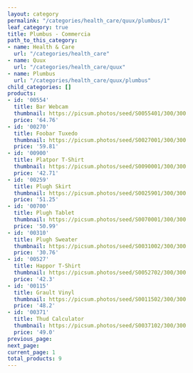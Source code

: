 ```yaml
---
layout: category
permalink: "/categories/health_care/quux/plumbus/1"
leaf_category: true
title: Plumbus - Commercia
path_to_this_category:
- name: Health & Care
  url: "/categories/health_care"
- name: Quux
  url: "/categories/health_care/quux"
- name: Plumbus
  url: "/categories/health_care/quux/plumbus"
child_categories: []
products:
- id: '00554'
  title: Bar Webcam
  thumbnail: https://picsum.photos/seed/S0055401/300/300
  price: '64.76'
- id: '00270'
  title: Foobar Tuxedo
  thumbnail: https://picsum.photos/seed/S0027001/300/300
  price: '59.81'
- id: '00900'
  title: Platpor T-Shirt
  thumbnail: https://picsum.photos/seed/S0090001/300/300
  price: '42.71'
- id: '00259'
  title: Plugh Skirt
  thumbnail: https://picsum.photos/seed/S0025901/300/300
  price: '51.25'
- id: '00700'
  title: Plugh Tablet
  thumbnail: https://picsum.photos/seed/S0070001/300/300
  price: '50.99'
- id: '00310'
  title: Plugh Sweater
  thumbnail: https://picsum.photos/seed/S0031002/300/300
  price: '30.76'
- id: '00527'
  title: Happor T-Shirt
  thumbnail: https://picsum.photos/seed/S0052702/300/300
  price: '42.3'
- id: '00115'
  title: Grault Vinyl
  thumbnail: https://picsum.photos/seed/S0011502/300/300
  price: '48.2'
- id: '00371'
  title: Thud Calculator
  thumbnail: https://picsum.photos/seed/S0037102/300/300
  price: '49.0'
previous_page: 
next_page: 
current_page: 1
total_products: 9
---
```

